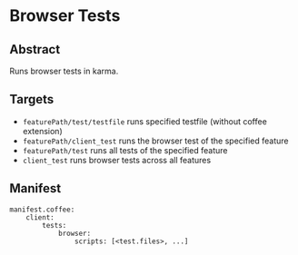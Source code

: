 # Browser Tests

## Abstract

Runs browser tests in karma.

## Targets

- `featurePath/test/testfile` runs specified testfile (without coffee extension)
- `featurePath/client_test` runs the browser test of the specified feature
- `featurePath/test` runs all tests of the specified feature
- `client_test` runs browser tests across all features

## Manifest

    manifest.coffee:
        client:
            tests:
                browser:
                    scripts: [<test.files>, ...]
